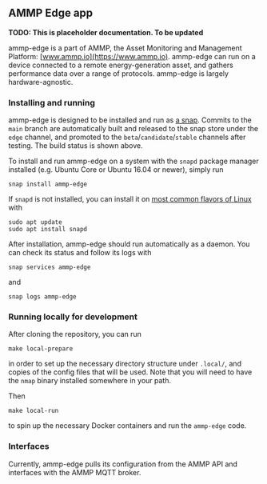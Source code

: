 ## AMMP Edge app

**TODO: This is placeholder documentation. To be updated**

ammp-edge is a part of AMMP, the Asset Monitoring and Management Platform: [www.ammp.io](https://www.ammp.io). ammp-edge can run on a device connected to a remote energy-generation asset, and gathers performance data over a range of protocols. ammp-edge is largely hardware-agnostic.

### Installing and running
ammp-edge is designed to be installed and run as [a snap](https://snapcraft.io). Commits to the `main` branch are automatically built and released to the snap store under the `edge` channel, and promoted to the `beta`/`candidate`/`stable` channels after testing. The build status is shown above.

To install and run ammp-edge on a system with the `snapd` package manager installed (e.g. Ubuntu Core or Ubuntu 16.04 or newer), simply run
```
snap install ammp-edge
```
If `snapd` is not installed, you can install it on [most common flavors of Linux](https://docs.snapcraft.io/core/install) with
```
sudo apt update
sudo apt install snapd
```

After installation, ammp-edge should run automatically as a daemon. You can check its status and follow its logs with
```
snap services ammp-edge
```
and
```
snap logs ammp-edge
```

### Running locally for development
After cloning the repository, you can run
```
make local-prepare
```
in order to set up the necessary directory structure under `.local/`, and copies of the config files that will be used. Note that you will need to have the `nmap` binary installed somewhere in your path.

Then
```
make local-run
```
to spin up the necessary Docker containers and run the `ammp-edge` code.

### Interfaces
Currently, ammp-edge pulls its configuration from the AMMP API and interfaces with the AMMP MQTT broker.
